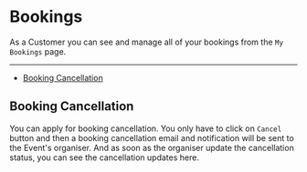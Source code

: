 # Bookings

As a Customer you can see and manage all of your bookings from the `My Bookings` page. 

--- 

- [Booking Cancellation](#Booking-cancellation)

<a name="Booking-Cancellation"></a>
## Booking Cancellation

You can apply for booking cancellation. You only have to click on `Cancel` button and then a booking cancellation email and notification will be sent to the Event's organiser.
And as soon as the organiser update the cancellation status, you can see the cancellation updates here.